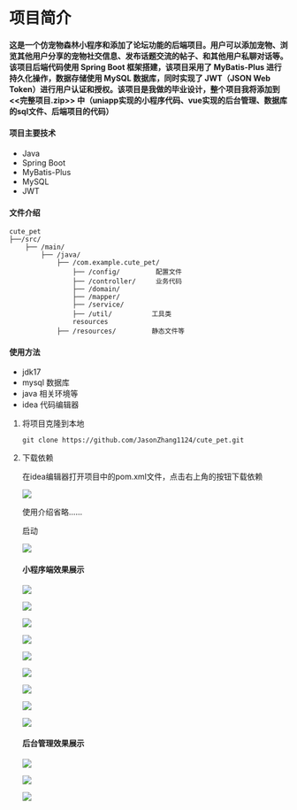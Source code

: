 # 项目简介

####  这是一个仿宠物森林小程序和添加了论坛功能的后端项目。用户可以添加宠物、浏览其他用户分享的宠物社交信息、发布话题交流的帖子、和其他用户私聊对话等。该项目后端代码使用 Spring Boot 框架搭建，该项目采用了 MyBatis-Plus 进行持久化操作，数据存储使用 MySQL 数据库，同时实现了 JWT（JSON Web Token）进行用户认证和授权。该项目是我做的毕业设计，整个项目我将添加到   <<完整项目.zip>>   中（uniapp实现的小程序代码、vue实现的后台管理、数据库的sql文件、后端项目的代码）

#### 项目主要技术

- Java
- Spring Boot
- MyBatis-Plus
- MySQL
- JWT

#### 文件介绍

```
cute_pet 
├──/src/
	├── /main/
		├── /java/
			├── /com.example.cute_pet/
				├── /config/         配置文件
				├── /controller/     业务代码
				├── /domain/		
				├── /mapper/
				├── /service/
				├── /util/			工具类
				resources
			├── /resources/			静态文件等
```

#### 使用方法

- jdk17 
- mysql 数据库
- java 相关环境等
- idea 代码编辑器

1. 将项目克隆到本地

   ```
   git clone https://github.com/JasonZhang1124/cute_pet.git
   ```

2. 下载依赖

   在idea编辑器打开项目中的pom.xml文件，点击右上角的按钮下载依赖

   ![](https://github.com/JasonZhang1124/cute_pet/blob/main/img/updateMaven.png)

   使用介绍省略......

   

   启动

   ![](https://raw.githubusercontent.com/JasonZhang1124/cute_pet/main/img/start.png)

   #### 小程序端效果展示

   ![](https://github.com/JasonZhang1124/cute_pet/blob/main/img/index.png)

   ![](https://github.com/JasonZhang1124/cute_pet/blob/main/img/topic.png)

   ![](https://github.com/JasonZhang1124/cute_pet/blob/main/img/topicAdd.png)

   ![](https://github.com/JasonZhang1124/cute_pet/blob/main/img/message.png)

   ![](https://github.com/JasonZhang1124/cute_pet/blob/main/img/messageDetail.png)

   ![](https://github.com/JasonZhang1124/cute_pet/blob/main/img/user.png)

   ![](https://github.com/JasonZhang1124/cute_pet/blob/main/img/userUpdate.png)

   ![](https://github.com/JasonZhang1124/cute_pet/blob/main/img/petDetail.png)

   ![](https://github.com/JasonZhang1124/cute_pet/blob/main/img/petAdd.png)

   

   #### 后台管理效果展示

   ![](https://github.com/JasonZhang1124/cute_pet/blob/main/img/adminIndex.png)

   ![](https://github.com/JasonZhang1124/cute_pet/blob/main/img/adminPet.png)

   

   ![](https://github.com/JasonZhang1124/cute_pet/blob/main/img/adminUser.png)